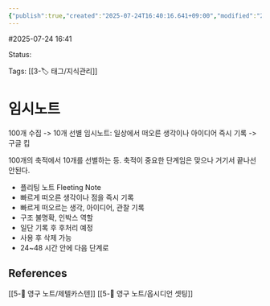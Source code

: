 ```yaml
---
{"publish":true,"created":"2025-07-24T16:40:16.641+09:00","modified":"2025-08-01T00:19:45.521+09:00","cssclasses":""}
---
```


#2025-07-24 16:41

Status: 

Tags: [[3-🏷️ 태그/지식관리]]

# 임시노트

100개 수집 -> 10개 선별
임시노트: 일상에서 떠오른 생각이나 아이디어 즉시 기록 -> 구글 킵

100개의 축적에서 10개를 선별하는 등. 축적이 중요한 단계임은 맞으나 거기서 끝나선 안된다.

- 플리팅 노트 Fleeting Note
- 빠르게 떠오른 생각이나 점을 즉시 기록
- 빠르게 떠오르는 생각, 아이디어, 관찰 기록
- 구조 불명확, 인박스 역할
- 일단 기록 후 후처리 예정
- 사용 후 삭제 가능
- 24~48 시간 안에 다음 단계로

## References
 [[5-💎 영구 노트/제텔카스텐]]
 [[5-💎 영구 노트/옵시디언 셋팅]]